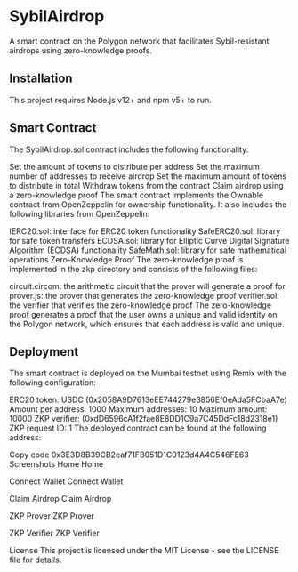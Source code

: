 # SybilAirdrop
A smart contract on the Polygon network that facilitates Sybil-resistant airdrops using zero-knowledge proofs.

## Installation
This project requires Node.js v12+ and npm v5+ to run.


## Smart Contract
The SybilAirdrop.sol contract includes the following functionality:

Set the amount of tokens to distribute per address
Set the maximum number of addresses to receive airdrop
Set the maximum amount of tokens to distribute in total
Withdraw tokens from the contract
Claim airdrop using a zero-knowledge proof
The smart contract implements the Ownable contract from OpenZeppelin for ownership functionality. It also includes the following libraries from OpenZeppelin:

IERC20.sol: interface for ERC20 token functionality
SafeERC20.sol: library for safe token transfers
ECDSA.sol: library for Elliptic Curve Digital Signature Algorithm (ECDSA) functionality
SafeMath.sol: library for safe mathematical operations
Zero-Knowledge Proof
The zero-knowledge proof is implemented in the zkp directory and consists of the following files:

circuit.circom: the arithmetic circuit that the prover will generate a proof for
prover.js: the prover that generates the zero-knowledge proof
verifier.sol: the verifier that verifies the zero-knowledge proof
The zero-knowledge proof generates a proof that the user owns a unique and valid identity on the Polygon network, which ensures that each address is valid and unique.

## Deployment
The smart contract is deployed on the Mumbai testnet using Remix with the following configuration:

ERC20 token: USDC (0x2058A9D7613eEE744279e3856Ef0eAda5FCbaA7e)
Amount per address: 1000
Maximum addresses: 10
Maximum amount: 10000
ZKP verifier: (0xdD6596cA1f2fae8E8DD1C9a7C45DdFc18d2318e1)
ZKP request ID: 1
The deployed contract can be found at the following address:

Copy code
0x3E3D8B39CB2eaf71FB051D1C0123d4A4C546FE63
Screenshots
Home
Home

Connect Wallet
Connect Wallet

Claim Airdrop
Claim Airdrop

ZKP Prover
ZKP Prover

ZKP Verifier
ZKP Verifier

License
This project is licensed under the MIT License - see the LICENSE file for details.
